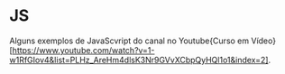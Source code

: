 # JS
 Alguns exemplos de JavaScvript do canal no Youtube{Curso em Vídeo}[https://www.youtube.com/watch?v=1-w1RfGIov4&list=PLHz_AreHm4dlsK3Nr9GVvXCbpQyHQl1o1&index=2].
